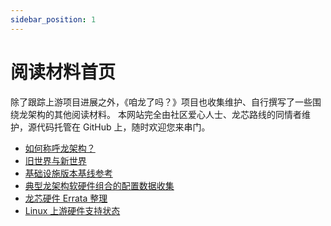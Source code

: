 ```yaml
---
sidebar_position: 1
---
```


# 阅读材料首页

除了跟踪上游项目进展之外，《咱龙了吗？》项目也收集维护、自行撰写了一些围绕龙架构的其他阅读材料。
本网站完全由社区爱心人士、龙芯路线的同情者维护，源代码托管在 GitHub 上，随时欢迎您来串门。

* [如何称呼龙架构？](loong-or-loongarch.md)
* [旧世界与新世界](old-and-new-worlds.md)
* [基础设施版本基线参考](baseline-reference.md)
* [典型龙架构软硬件组合的配置数据收集](collection-of-typical-configurations.md)
* [龙芯硬件 Errata 整理](errata.md)
* [Linux 上游硬件支持状态](linux-upstream-support.md)
